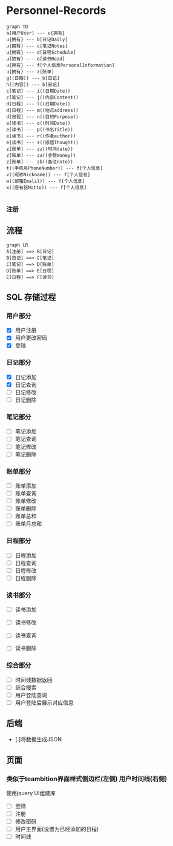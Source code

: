 # Personnel-Records

```mermaid
graph TD
a[用户User] --- u{拥有}
u{拥有} --- b[日记Daily]
u{拥有} --- c[笔记Notes]
u{拥有} --- d[日程Schedule]
u{拥有} --- e[读书Read]
u{拥有} --- f[个人信息PersonalInformation]
u{拥有} --- z[账单]
g((日期)) --- b[日记]
h((内容)) --- b[日记]
c[笔记] --- i((日期Date))
c[笔记] --- j((内容Content))
d[日程] --- l((日期Date))
d[日程] --- m((地点address))
d[日程] --- n((目的Purpose))
e[读书] --- o((时间Date))
e[读书] --- p((书名Title))
e[读书] --- r((作者author))
e[读书] --- s((感悟Thought))
z[账单] --- zz((时间date))
z[账单] --- za((金额money))
z[账单] --- zb((备注note))
t((手机号PhoneNumber)) --- f[个人信息]
v((昵称Nickname)) --- f[个人信息]
w((邮箱Emalil)) --- f[个人信息]
x((座右铭Motto)) --- f[个人信息]


```

### 注册 



## 流程

```mermaid
graph LR
A[注册] ==> B[日记]
B[日记] ==> C[笔记]
C[笔记] ==> D[账单]
D[账单] ==> E[日程]
E[日程] ==> F[读书]
```
## SQL 存储过程
### 用户部分
- [x] 用户注册 
- [x] 用户更改密码
- [x] 登陆
### 日记部分
- [x] 日记添加
- [x] 日记查询
- [ ] 日记修改
- [ ] 日记删除
### 笔记部分
- [ ] 笔记添加
- [ ] 笔记查询
- [ ] 笔记修改
- [ ] 笔记删除
### 账单部分
- [ ] 账单添加
- [ ] 账单查询
- [ ] 账单修改
- [ ] 账单删除
- [ ] 账单总和
- [ ] 账单月总和
### 日程部分
- [ ] 日程添加
- [ ] 日程查询
- [ ] 日程修改
- [ ] 日程删除
### 读书部分
- [ ] 读书添加
- [ ] 读书修改
- [ ] 读书查询
- [ ] 读书删除


### 综合部分
- [ ] 时间线数据返回
- [ ] 综合搜索
- [ ] 用户登陆查询
- [ ] 用户登陆后展示对应信息

## 后端

- [ ]将数据生成JSON 

## 页面
### 类似于teambition界面样式侧边栏(左侧) 用户时间线(右侧)
使用jquery UI组建库
- [ ] 登陆
- [ ] 注册
- [ ] 修改密码
- [ ] 用户主界面(设置为已经添加的日程)
- [ ] 时间线